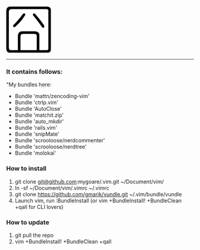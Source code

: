 ![jiong](http://github.com/mygoare/.vim/raw/master/bak/jiong.png)
_______

### It contains follows:

"My bundles here:

* Bundle 'mattn/zencoding-vim'
* Bundle 'ctrlp.vim'
* Bundle 'AutoClose'
* Bundle 'matchit.zip'
* Bundle 'auto_mkdir'
* Bundle 'rails.vim'
* Bundle 'snipMate'
* Bundle 'scrooloose/nerdcommenter'
* Bundle 'scrooloose/nerdtree'
* Bundle 'molokai'

### How to install

1. git clone git@github.com:mygoare/.vim.git ~/Document/vim/
2. ln -sf ~/Document/vim/.vimrc ~/.vimrc
3. git clone https://github.com/gmarik/vundle.git ~/.vim/bundle/vundle
4. Launch vim, run :BundleInstall (or vim +BundleInstall! +BundleClean +qall for CLI lovers)

### How to update

1. git pull the repo
2. vim +BundleInstall! +BundleClean +qall

